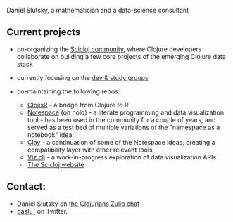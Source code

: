 Daniel Slutsky, a mathematician and a data-science consultant

## Current projects
* co-organizing the [Scicloj community](https://scicloj.github.io/), where Clojure developers collaborate on building a few core projects of the emerging Clojure data stack
* currently focusing on the [dev & study groups](https://scicloj.github.io/docs/community/groups/)

* co-maintaining the following repos:
  * [ClojisR](https://github.com/scicloj/clojisr) - a bridge from Clojure to R
  * [Notespace](https://github.com/scicloj/notespace) (on hold) - a literate programming and data visualization tool - has been used in the community for a couple of years, and served as a test bed of multiple variations of the "namespace as a notebook" idea
  * [Clay](https://scicloj.github.io/clay/) - a continuation of some of the Notespace ideas, creating a compatibility layer with other relevant tools 
  * [Viz.clj](https://scicloj.github.io/viz.clj/) - a work-in-progress exploration of data visualization APIs
  * [The Scicloj website](https://github.com/scicloj/scicloj.github.io)

## Contact:
* Daniel Slutsky on [the Clojurians Zulip chat](https://scicloj.github.io/docs/community/chat/) 
* [daslu_](https://twitter.com/daslu_) on Twitter.
